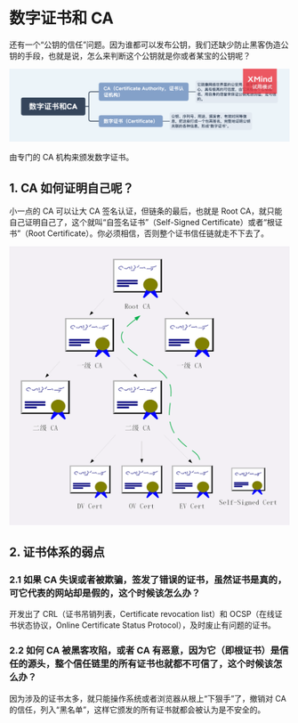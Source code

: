 # 数字证书和 CA

还有一个“公钥的信任”问题。因为谁都可以发布公钥，我们还缺少防止黑客伪造公钥的手段，也就是说，怎么来判断这个公钥就是你或者某宝的公钥呢？

<img src="../../../思维导图/数字证书和CA.png">

由专门的 CA 机构来颁发数字证书。

## 1. CA 如何证明自己呢？

小一点的 CA 可以让大 CA 签名认证，但链条的最后，也就是 Root CA，就只能自己证明自己了，这个就叫“自签名证书”（Self-Signed Certificate）或者“根证书”（Root Certificate）。你必须相信，否则整个证书信任链就走不下去了。

<img src="../assets/CA链.png">

## 2. 证书体系的弱点

### 2.1 如果 CA 失误或者被欺骗，签发了错误的证书，虽然证书是真的，可它代表的网站却是假的，这个时候该怎么办？

开发出了 CRL（证书吊销列表，Certificate revocation list）和 OCSP（在线证书状态协议，Online Certificate Status Protocol），及时废止有问题的证书。

### 2.2 如何 CA 被黑客攻陷，或者 CA 有恶意，因为它（即根证书）是信任的源头，整个信任链里的所有证书也就都不可信了，这个时候该怎么办？

因为涉及的证书太多，就只能操作系统或者浏览器从根上“下狠手”了，撤销对 CA 的信任，列入“黑名单”，这样它颁发的所有证书就都会被认为是不安全的。
